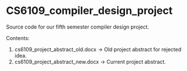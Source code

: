 # CS6109_compiler_design_project
Source code for our fifth semester compiler design project.

Contents:
1. cs6109_project_abstract_old.docx -> Old project abstract for rejected idea.
2. cs6109_project_abstract_new.docx -> Current project abstract. 
